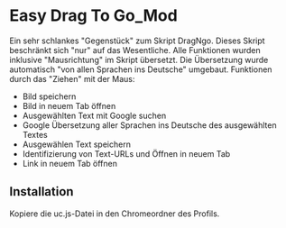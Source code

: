 # Easy Drag To Go_Mod 

Ein sehr schlankes "Gegenstück" zum Skript DragNgo. Dieses Skript beschränkt sich "nur" auf das Wesentliche. Alle Funktionen wurden inklusive 
"Mausrichtung" im Skript übersetzt. Die Übersetzung wurde automatisch "von allen Sprachen ins Deutsche" umgebaut. Funktionen durch das 
"Ziehen" mit der Maus:

- Bild speichern
- Bild in neuem Tab öffnen
- Ausgewählten Text mit Google suchen
- Google Übersetzung aller Sprachen ins Deutsche des ausgewählten Textes
- Ausgewählen Text speichern
- Identifizierung von Text-URLs und Öffnen in neuem Tab
- Link in neuem Tab öffnen

## Installation
Kopiere die uc.js-Datei in den Chromeordner des Profils.